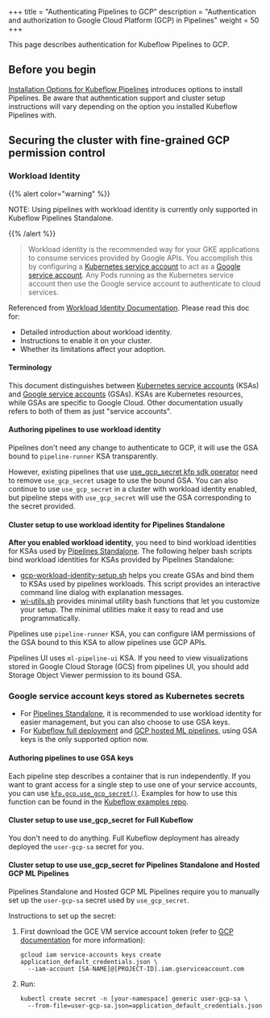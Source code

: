 +++
title = "Authenticating Pipelines to GCP"
description = "Authentication and authorization to Google Cloud Platform (GCP) in Pipelines"
weight = 50
+++

This page describes authentication for Kubeflow Pipelines to GCP.

## Before you begin
[Installation Options for Kubeflow Pipelines](/docs/pipelines/installation/overview/) introduces options to install Pipelines. Be aware that authentication support and cluster setup instructions will vary depending on the option you installed Kubeflow Pipelines with.

## Securing the cluster with fine-grained GCP permission control

### Workload Identity

{{% alert color="warning" %}}
<p>NOTE: Using pipelines with workload identity is currently only supported in Kubeflow Pipelines Standalone.</p>
{{% /alert %}}

> Workload identity is the recommended way for your GKE applications to consume services provided by Google APIs. You accomplish this by configuring a [Kubernetes service account](https://kubernetes.io/docs/tasks/configure-pod-container/configure-service-account/) to act as a [Google service account](https://cloud.google.com/iam/docs/service-accounts). Any Pods running as the Kubernetes service account then use the Google service account to authenticate to cloud services.

Referenced from [Workload Identity Documentation](https://cloud.google.com/kubernetes-engine/docs/how-to/workload-identity). Please read this doc for:

* Detailed introduction about workload identity.
* Instructions to enable it on your cluster.
* Whether its limitations affect your adoption.

#### Terminology

This document distinguishes between [Kubernetes service accounts](https://kubernetes.io/docs/tasks/configure-pod-container/configure-service-account/) (KSAs) and [Google service accounts](https://cloud.google.com/iam/docs/service-accounts) (GSAs). KSAs are Kubernetes resources, while GSAs are specific to Google Cloud. Other documentation usually refers to both of them as just "service accounts".

#### Authoring pipelines to use workload identity

Pipelines don't need any change to authenticate to GCP, it will use the GSA bound to `pipeline-runner` KSA transparently.

However, existing pipelines that use [use_gcp_secret kfp sdk operator](https://kubeflow-pipelines.readthedocs.io/en/latest/source/kfp.extensions.html#kfp.gcp.use_gcp_secret) need to remove `use_gcp_secret` usage to use the bound GSA.
You can also continue to use `use_gcp_secret` in a cluster with workload identity enabled, but pipeline steps with `use_gcp_secret` will use the GSA corresponding to the secret provided.

#### Cluster setup to use workload identity for Pipelines Standalone

**After you enabled workload identity**, you need to bind workload identities for KSAs used by [Pipelines Standalone](/docs/pipelines/installation/overview/#kubeflow-pipelines-standalone).
The following helper bash scripts bind workload identities for KSAs provided by Pipelines Standalone:

* [gcp-workload-identity-setup.sh](https://github.com/kubeflow/pipelines/blob/master/manifests/kustomize/gcp-workload-identity-setup.sh) helps you create GSAs and bind them to KSAs used by pipelines workloads. This script provides an interactive command line dialog with explanation messages.
* [wi-utils.sh](https://github.com/kubeflow/pipelines/blob/master/manifests/kustomize/wi-utils.sh) provides minimal utility bash functions that let you customize your setup. The minimal utilities make it easy to read and use programmatically.

Pipelines use `pipeline-runner` KSA, you can configure IAM permissions of the GSA bound to this KSA to allow pipelines use GCP APIs.

Pipelines UI uses `ml-pipeline-ui` KSA. If you need to view visualizations stored in Google Cloud Storage (GCS) from pipelines UI, you should add Storage Object Viewer permission to its bound GSA.

### Google service account keys stored as Kubernetes secrets

* For [Pipelines Standalone](/docs/pipelines/installation/overview/#kubeflow-pipelines-standalone), it is recommended to use workload identity for easier management, but you can also choose to use GSA keys.
* For [Kubeflow full deployment](/docs/pipelines/installation/overview#full-kubeflow-deployment) and [GCP hosted ML pipelines](/docs/pipelines/installation/overview#gcp-hosted-ml-pipelines), using GSA keys is the only supported option now.

#### Authoring pipelines to use GSA keys

Each pipeline step describes a 
container that is run independently. If you want to grant access for a single step to use
 one of your service accounts, you can use 
[`kfp.gcp.use_gcp_secret()`](https://kubeflow-pipelines.readthedocs.io/en/latest/source/kfp.extensions.html#kfp.gcp.use_gcp_secret).
Examples for how to use this function can be found in the 
[Kubeflow examples repo](https://github.com/kubeflow/examples/blob/871895c54402f68685c8e227c954d86a81c0575f/pipelines/mnist-pipelines/mnist_pipeline.py#L97).

#### Cluster setup to use use_gcp_secret for Full Kubeflow

You don't need to do anything. Full Kubeflow deployment has already deployed the `user-gcp-sa` secret for you.

#### Cluster setup to use use_gcp_secret for Pipelines Standalone and Hosted GCP ML Pipelines

Pipelines Standalone and Hosted GCP ML Pipelines require you to manually set up the `user-gcp-sa` secret used by `use_gcp_secret`. 

Instructions to set up the secret:

1. First download the GCE VM service account token (refer to [GCP documentation](https://cloud.google.com/iam/docs/creating-managing-service-account-keys#creating_service_account_keys) for more information):

    ```
    gcloud iam service-accounts keys create application_default_credentials.json \
      --iam-account [SA-NAME]@[PROJECT-ID].iam.gserviceaccount.com
    ```

1. Run:
    ```
    kubectl create secret -n [your-namespace] generic user-gcp-sa \
      --from-file=user-gcp-sa.json=application_default_credentials.json
    ```
